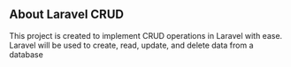 ## About Laravel CRUD

This project is created to implement CRUD operations in Laravel with ease. Laravel will be used to create, read, update, and delete data from a database
